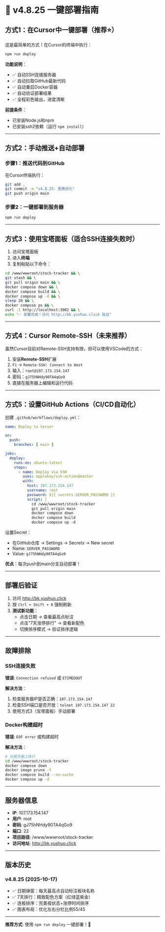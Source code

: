 # 🚀 v4.8.25 一键部署指南

## 方式1：在Cursor中一键部署（推荐⭐）

这是最简单的方式！在Cursor的终端中执行：

```bash
npm run deploy
```

**功能说明**：
- ✅ 自动SSH连接服务器
- ✅ 自动拉取GitHub最新代码
- ✅ 自动重启Docker容器
- ✅ 自动验证部署结果
- ✅ 全程彩色输出，进度清晰

**前提条件**：
- 已安装Node.js和npm
- 已安装ssh2依赖（运行 `npm install`）

---

## 方式2：手动推送+自动部署

### 步骤1：推送代码到GitHub

在Cursor终端执行：

```bash
git add .
git commit -m "v4.8.25: 图表优化"
git push origin main
```

### 步骤2：一键部署到服务器

```bash
npm run deploy
```

---

## 方式3：使用宝塔面板（适合SSH连接失败时）

1. 访问宝塔面板
2. 进入**终端**
3. 复制粘贴以下命令：

```bash
cd /www/wwwroot/stock-tracker && \
git stash && \
git pull origin main && \
docker compose down && \
docker compose build && \
docker compose up -d && \
sleep 20 && \
docker compose ps && \
curl -I http://localhost:3002 && \
echo "✅ 部署完成！访问 http://bk.yushuo.click 验证"
```

---

## 方式4：Cursor Remote-SSH（未来推荐）

虽然Cursor目前对Remote-SSH支持有限，但可以使用VSCode的方式：

1. 安装**Remote-SSH**扩展
2. `F1` → `Remote-SSH: Connect to Host`
3. 输入：`root@107.173.154.147`
4. 密码：`gJ75hNHdy90TA4qGo9`
5. 直接在服务器上编辑和运行代码

---

## 方式5：设置GitHub Actions（CI/CD自动化）

创建 `.github/workflows/deploy.yml`：

```yaml
name: Deploy to Server

on:
  push:
    branches: [ main ]

jobs:
  deploy:
    runs-on: ubuntu-latest
    steps:
      - name: Deploy via SSH
        uses: appleboy/ssh-action@master
        with:
          host: 107.173.154.147
          username: root
          password: ${{ secrets.SERVER_PASSWORD }}
          script: |
            cd /www/wwwroot/stock-tracker
            git pull origin main
            docker compose down
            docker compose build
            docker compose up -d
```

设置Secret：
- 在GitHub仓库 → Settings → Secrets → New secret
- Name: `SERVER_PASSWORD`
- Value: `gJ75hNHdy90TA4qGo9`

**优点**：每次push到main分支自动部署！

---

## 部署后验证

1. 访问 http://bk.yushuo.click
2. 按 `Ctrl + Shift + R` 强制刷新
3. **测试新功能**：
   - 点击日期 → 查看最高点标注
   - 点击"7天涨停排行" → 查看新配色
   - 切换排序模式 → 验证排序逻辑

---

## 故障排除

### SSH连接失败

**错误**: `Connection refused` 或 `ETIMEDOUT`

**解决方法**：
1. 检查服务器IP是否正确：`107.173.154.147`
2. 检查SSH端口是否开放：`telnet 107.173.154.147 22`
3. 使用方式3（宝塔面板）手动部署

### Docker构建超时

**错误**: `EOF error` 或构建超时

**解决方法**：
```bash
# 在服务器上执行
cd /www/wwwroot/stock-tracker
docker compose down
docker image prune -f
docker compose build --no-cache
docker compose up -d
```

---

## 服务器信息

- **IP**: 107.173.154.147
- **用户**: root
- **密码**: gJ75hNHdy90TA4qGo9
- **端口**: 22
- **项目路径**: /www/wwwroot/stock-tracker
- **访问地址**: http://bk.yushuo.click

---

## 版本历史

### v4.8.25 (2025-10-17)
- ✅ 日期弹窗：每天最高点自动标注板块名称
- ✅ 7天排行：精致配色方案（红绿蓝紫金）
- ✅ 连板排序：完善按状态+涨停时间排序
- ✅ 图表布局：优化左右分栏比例55/45

---

**推荐方式**: 使用 `npm run deploy` 一键部署！🚀

